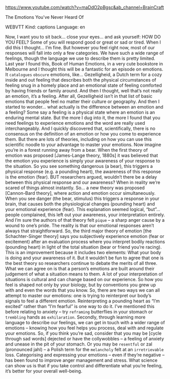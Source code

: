 https://www.youtube.com/watch?v=maDdO2pBgsc&ab_channel=BrainCraft 

The Emotions You've Never Heard Of 

WEBVTT Kind: captions Language: en 

Now, I want you to sit back… close your eyes… and ask yourself: HOW DO YOU FEEL? Some of you will respond good or great or sad or tired. When I did this I thought… I’m fine. But however you feel right now, most of our responses will fall into only a few categories. We have such a wide range of feelings, though the language we use to describe them is pretty limited. Last year I found this, Book of Human Emotions, in a very cute bookstore in Melbourne and I thought this will be a fantastic for an episode on emotions. It `catalogues` `obscure` emotions, like... Gezelligheid, a Dutch term for a cozy inside and out feeling that describes both the physical circumstances of feeling snug in a homely place and an emotional state of feeling comforted by having friends or family around. And then I thought, well that’s not really an emotion, it’s a feeling. After all, Gezelligheid isn’t in that list of basic emotions that people feel no matter their culture or geography. And then I started to wonder… what actually is the difference between an emotion and a feeling? Some say a feeling is a physical state where an emotion is an enduring mental state. But the more I dug into it, the more I found that you need feelings to experience emotions and the word are really used interchangeably. And I quickly discovered that, scientifically, there is no consensus on the definition of an emotion or how you come to experience them. But there are lots of theories, including on how you can use this scientific noodle to your advantage to master your emotions. Now imagine you’re in a forest running away from a bear. When the first theory of emotion was proposed [James-Lange theory, 1880s] it was believed that the emotion you experience is simply your awareness of your response to the situation. So you see something dangerous (a bear), this triggers a physical response (e.g. a pounding heart), the awareness of this response is the emotion (fear). BUT researchers argued, wouldn’t there be a delay between this physical response and our awareness? When in reality we’re scared of things almost instantly. So… a new theory was proposed [Cannon-Bard theory], where action and emotion occur simultaneously. When you see danger (the bear, stimulus) this triggers a response in your brain, that causes both the physiological changes (pounding heart) and your emotional experience (fear). This explanation seemed logical, “but”… people complained, this left out your awareness, your interpretation entirely. And I’m sure the authors of that theory felt `pique` – a sharp anger cause by a wound to one’s pride. The reality is that our emotional responses aren’t always that straightforward. So, the third major theory of emotion [the Schachter-Singer theory] says you subjectively experience emotion (fear or excitement) after an evaluation process where you interpret bodily reactions (pounding heart) in light of the total situation (bear or friend you’re racing). This is an improvement because it includes two elements: What your body is doing and your awareness of it. But it wouldn’t be fun to agree that one is the best theory so researchers continue to debate the merits of all three. What we can agree on is that a person’s emotions are built around their judgement of what a situation means to them. A lot of your interpretation of situations is cultural and can change based on our experience. So how you feel is shaped not only by your biology, but by conventions you grew up with and even the words that you know. So, there are two ways we can all attempt to master our emotions: one is trying to reinterpret our body’s signals to feel a different emotion. Reinterpreting a pounding heart as “I’m excited” rather than “I’m fearful” is one way to do it. I’ve mentioned this before relating to anxiety – try `reframing` butterflies in your stomach or `trembling` hands as `exhilaration`. Secondly, through learning more language to describe our feelings, we can get in touch with a wider range of emotions – knowing how you feel helps you process, deal with and regulate your emotions. So, if you think you’re sad, consider that you may be [cycle through sad words] dejected or have the collywobbles – a feeling of anxiety and unease in the pit of your stomach. Or you may be `resentful` or zal (pronounced jahl) – a Polish term for the `melancholy` felt at an `irretrievable` loss. Categorising and expressing your emotions – even if they’re negative – has been found to improve anger management and stress. What science can show us is that if you take control and differentiate what you’re feeling, it’s better for your overall well-being. 